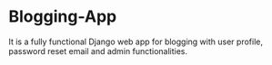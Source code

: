 # Blogging-App
It is a fully functional Django web app for blogging with user profile, password reset email and admin functionalities. 
